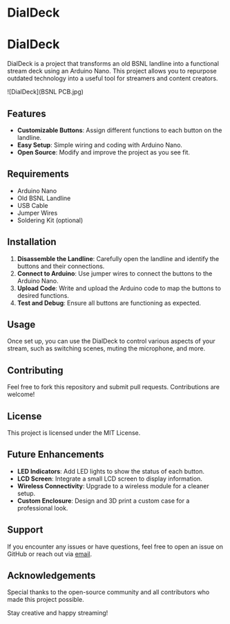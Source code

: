# DialDeck
# DialDeck

DialDeck is a project that transforms an old BSNL landline into a functional stream deck using an Arduino Nano. This project allows you to repurpose outdated technology into a useful tool for streamers and content creators.

![DialDeck](BSNL PCB.jpg)

## Features

- **Customizable Buttons**: Assign different functions to each button on the landline.
- **Easy Setup**: Simple wiring and coding with Arduino Nano.
- **Open Source**: Modify and improve the project as you see fit.

## Requirements

- Arduino Nano
- Old BSNL Landline
- USB Cable
- Jumper Wires
- Soldering Kit (optional)

## Installation

1. **Disassemble the Landline**: Carefully open the landline and identify the buttons and their connections.
2. **Connect to Arduino**: Use jumper wires to connect the buttons to the Arduino Nano.
3. **Upload Code**: Write and upload the Arduino code to map the buttons to desired functions.
4. **Test and Debug**: Ensure all buttons are functioning as expected.

## Usage

Once set up, you can use the DialDeck to control various aspects of your stream, such as switching scenes, muting the microphone, and more.

## Contributing

Feel free to fork this repository and submit pull requests. Contributions are welcome!

## License

This project is licensed under the MIT License.
## Future Enhancements

- **LED Indicators**: Add LED lights to show the status of each button.
- **LCD Screen**: Integrate a small LCD screen to display information.
- **Wireless Connectivity**: Upgrade to a wireless module for a cleaner setup.
- **Custom Enclosure**: Design and 3D print a custom case for a professional look.

## Support

If you encounter any issues or have questions, feel free to open an issue on GitHub or reach out via [email](mailto:support@example.com).

## Acknowledgements

Special thanks to the open-source community and all contributors who made this project possible.

Stay creative and happy streaming!